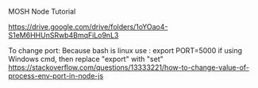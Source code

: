 MOSH Node Tutorial

https://drive.google.com/drive/folders/1oYOao4-S1eM6HHUnSRwb4BmqFiLo9nL3

To change port:
Because bash is linux use : export PORT=5000 
if using Windows cmd, then replace "export" with "set"
https://stackoverflow.com/questions/13333221/how-to-change-value-of-process-env-port-in-node-js